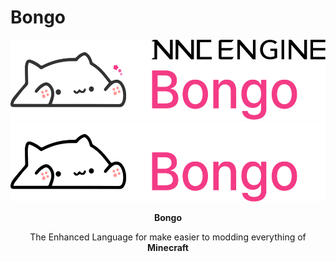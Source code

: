 # Bongo

<p align="center">
<img class="center" src="./static/img/logo.svg#gh-light-mode-only" height=128/>
<img class="center" src="./static/img/logo_dark.svg#gh-dark-mode-only" height=128/>
</p>

<p style="font-weight: bold;" align="center">Bongo</p>
<p align="center">
The Enhanced Language for make easier to modding everything of 
<span style="font-weight: bold;">Minecraft</span>
</p>
